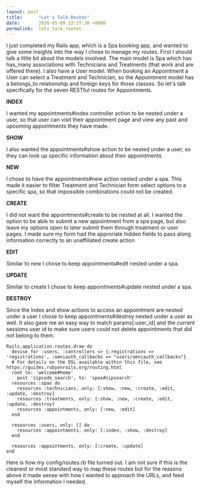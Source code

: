 ```yaml
---
layout: post
title:      "Let's Talk Routes"
date:       2020-05-09 22:27:30 +0000
permalink:  lets_talk_routes
---
```



I just completed my Rails app, which is a Spa booking app, and wanted to give some insights into the way I chose to manage my routes. First I should talk a little bit about the models involved. The main model is Spa which has has_many associations with Technicians and Treatments (that work and are offered there). I also have a User model. When booking an Appointment a User can select a Treatment and Technician, so the Appointment model has a belongs_to relationship and foreign keys for those classes. So let's talk specifically for the seven RESTful routes for Appointments.

**INDEX**

I wanted my appointments#index controller action to be nested under a user, so that user can visit their appointment page and view any past and upcoming appointments they have made.

**SHOW**

I also wanted the appointments#show action to be nested under a user, so they can look up specific information about their appointments

**NEW**

I chose to have the appointments#new action nested under a spa. This made it easier to filter Treatment and Technician form select options to a specific spa, so that impossible combinations could not be created. 

**CREATE**

I did not want the appointments#create to be nested at all. I wanted the option to be able to submit a new appointment from a spa page, but also leave my options open to later submit them through treatment or user pages. I made sure my form had the approriate hidden fields to pass along information correctly to an unaffiliated create action

**EDIT**

Similar to new I chose to keep appointments#edit nested under a spa.

**UPDATE**

Similar to create I chose to keep appointments#update nested under a spa.

**DESTROY**

Since the index and show actions to access an appointment are nested under a user I chose to keep appointments#destroy nested under a user as well. It also gave me an easy way to match params[:user_id] and the current sessions user id to make sure users could not delete appointments that did not belong to them.

```
Rails.application.routes.draw do
  devise_for :users, :controllers => {:registrations => 'registrations', :omniauth_callbacks => "users/omniauth_callbacks"}
  # For details on the DSL available within this file, see https://guides.rubyonrails.org/routing.html
  root to: 'welcome#home'
    post 'zipcode_search', to: 'spas#zipsearch'
  resources :spas do
    resources :technicians, only: [:show, :new, :create, :edit, :update, :destroy]
    resources :treatments, only: [:show, :new, :create, :edit, :update, :destroy]
    resources :appointments, only: [:new, :edit]
  end

  resources :users, only: [] do
    resources :appointments, only: [:index, :show, :destroy]
  end

  resources :appointments, only: [:create, :update]
end
```

Here is how my config/routes.rb file turned out. I am not sure if this is the cleanest or most standard way to map these routes but for the reasons above it made sense with how I wanted to approach the URLs, and feed myself the information I needed. 
